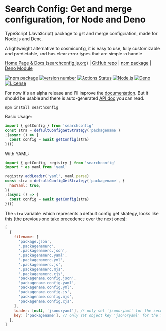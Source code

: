 # Search Config: Get and merge configuration, for Node and Deno

TypeScript (JavaScript) package to get and merge configuration, made for Node.js and Deno.

A lightweight alternative to cosmiconfig, it is easy to use, fully customizable and predictable, and has clear error types that are simple to handle.

[Home Page & Docs (searchconfig.js.org)](https://searchconfig.js.org/) | [GitHub repo](https://github.com/tomchen/searchconfig) | [npm package](https://www.npmjs.com/package/searchconfig) | [Deno Module](https://deno.land/x/searchconfig)

[![npm package](https://img.shields.io/badge/npm%20i-searchconfig-brightgreen)](https://www.npmjs.com/package/searchconfig) [![version number](https://img.shields.io/npm/v/searchconfig?color=green&label=version)](https://github.com/tomchen/searchconfig/releases) [![Actions Status](https://github.com/tomchen/searchconfig/workflows/Test/badge.svg)](https://github.com/tomchen/searchconfig/actions) [![Node.js](https://img.shields.io/badge/node-%3E=10.0-brightgreen.svg?logo=node.js)](https://nodejs.org/) [![Deno](https://img.shields.io/badge/deno-%3E=1.5.0-white.svg?logo=deno)](https://deno.land/x/searchconfig) [![License](https://img.shields.io/github/license/tomchen/searchconfig)](https://github.com/tomchen/searchconfig/blob/main/LICENSE)

For now it's an alpha release and I'll improve the [documentation](https://searchconfig.js.org/). But it should be usable and there is auto-generated [API doc](https://searchconfig.js.org/api) you can read.

```bash
npm install searchconfig
```

Basic Usage:

```js
import { getConfig } from 'searchconfig'
const stra = defaultConfigGetStrategy('packagename')
;(async () => {
  const config = await getConfig(stra)
})()
```

With YAML:

```js
import { getConfig, registry } from 'searchconfig'
import * as yaml from 'yaml'

registry.addLoader('yaml', yaml.parse)
const stra = defaultConfigGetStrategy('packagename', {
  hasYaml: true,
})
;(async () => {
  const config = await getConfig(stra)
})()
```

The `stra` variable, which represents a default config get strategy, looks like this (the previous one take precedence over the next ones):

```js
[
  {
    filename: [
      'package.json',
      '.packagenamerc',
      '.packagenamerc.json',
      '.packagenamerc.yaml',
      '.packagenamerc.yml',
      '.packagenamerc.js',
      '.packagenamerc.mjs',
      '.packagenamerc.cjs',
      'packagename.config.json',
      'packagename.config.yaml',
      'packagename.config.yml',
      'packagename.config.js',
      'packagename.config.mjs',
      'packagename.config.cjs',
    ],
    loader: [null, 'jsonoryaml'], // only set 'jsonoryaml' for the second item which is '.packagenamerc'
    key: ['packagename'], // only set object key 'jsonoryaml' for the first item which is 'package.json'
  },
]
```

